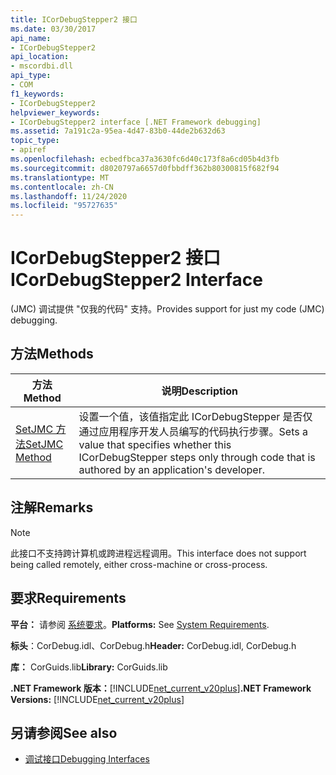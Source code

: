 ```yaml
---
title: ICorDebugStepper2 接口
ms.date: 03/30/2017
api_name:
- ICorDebugStepper2
api_location:
- mscordbi.dll
api_type:
- COM
f1_keywords:
- ICorDebugStepper2
helpviewer_keywords:
- ICorDebugStepper2 interface [.NET Framework debugging]
ms.assetid: 7a191c2a-95ea-4d47-83b0-44de2b632d63
topic_type:
- apiref
ms.openlocfilehash: ecbedfbca37a3630fc6d40c173f8a6cd05b4d3fb
ms.sourcegitcommit: d8020797a6657d0fbbdff362b80300815f682f94
ms.translationtype: MT
ms.contentlocale: zh-CN
ms.lasthandoff: 11/24/2020
ms.locfileid: "95727635"
---
```

# <a name="icordebugstepper2-interface"></a><span data-ttu-id="4817e-102">ICorDebugStepper2 接口</span><span class="sxs-lookup"><span data-stu-id="4817e-102">ICorDebugStepper2 Interface</span></span>

<span data-ttu-id="4817e-103"> (JMC) 调试提供 "仅我的代码" 支持。</span><span class="sxs-lookup"><span data-stu-id="4817e-103">Provides support for just my code (JMC) debugging.</span></span>  
  
## <a name="methods"></a><span data-ttu-id="4817e-104">方法</span><span class="sxs-lookup"><span data-stu-id="4817e-104">Methods</span></span>  
  
|<span data-ttu-id="4817e-105">方法</span><span class="sxs-lookup"><span data-stu-id="4817e-105">Method</span></span>|<span data-ttu-id="4817e-106">说明</span><span class="sxs-lookup"><span data-stu-id="4817e-106">Description</span></span>|  
|------------|-----------------|  
|[<span data-ttu-id="4817e-107">SetJMC 方法</span><span class="sxs-lookup"><span data-stu-id="4817e-107">SetJMC Method</span></span>](icordebugstepper2-setjmc-method.md)|<span data-ttu-id="4817e-108">设置一个值，该值指定此 ICorDebugStepper 是否仅通过应用程序开发人员编写的代码执行步骤。</span><span class="sxs-lookup"><span data-stu-id="4817e-108">Sets a value that specifies whether this ICorDebugStepper steps only through code that is authored by an application's developer.</span></span>|  
  
## <a name="remarks"></a><span data-ttu-id="4817e-109">注解</span><span class="sxs-lookup"><span data-stu-id="4817e-109">Remarks</span></span>  
  
> [!NOTE]
> <span data-ttu-id="4817e-110">此接口不支持跨计算机或跨进程远程调用。</span><span class="sxs-lookup"><span data-stu-id="4817e-110">This interface does not support being called remotely, either cross-machine or cross-process.</span></span>  
  
## <a name="requirements"></a><span data-ttu-id="4817e-111">要求</span><span class="sxs-lookup"><span data-stu-id="4817e-111">Requirements</span></span>  

 <span data-ttu-id="4817e-112">**平台：** 请参阅 [系统要求](../../get-started/system-requirements.md)。</span><span class="sxs-lookup"><span data-stu-id="4817e-112">**Platforms:** See [System Requirements](../../get-started/system-requirements.md).</span></span>  
  
 <span data-ttu-id="4817e-113">**标头**：CorDebug.idl、CorDebug.h</span><span class="sxs-lookup"><span data-stu-id="4817e-113">**Header:** CorDebug.idl, CorDebug.h</span></span>  
  
 <span data-ttu-id="4817e-114">**库：** CorGuids.lib</span><span class="sxs-lookup"><span data-stu-id="4817e-114">**Library:** CorGuids.lib</span></span>  
  
 <span data-ttu-id="4817e-115">**.NET Framework 版本：**[!INCLUDE[net_current_v20plus](../../../../includes/net-current-v20plus-md.md)]</span><span class="sxs-lookup"><span data-stu-id="4817e-115">**.NET Framework Versions:** [!INCLUDE[net_current_v20plus](../../../../includes/net-current-v20plus-md.md)]</span></span>  
  
## <a name="see-also"></a><span data-ttu-id="4817e-116">另请参阅</span><span class="sxs-lookup"><span data-stu-id="4817e-116">See also</span></span>

- [<span data-ttu-id="4817e-117">调试接口</span><span class="sxs-lookup"><span data-stu-id="4817e-117">Debugging Interfaces</span></span>](debugging-interfaces.md)
